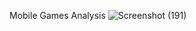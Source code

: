 Mobile Games Analysis
![Screenshot (191)](https://github.com/user-attachments/assets/7668e9d9-7725-4ff6-8a0f-daf37d0e8b8a)
